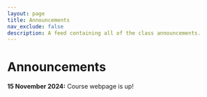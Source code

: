 ```yaml
---
layout: page
title: Announcements
nav_exclude: false
description: A feed containing all of the class announcements.
---
```


# Announcements

**15 November 2024:** Course webpage is up!


